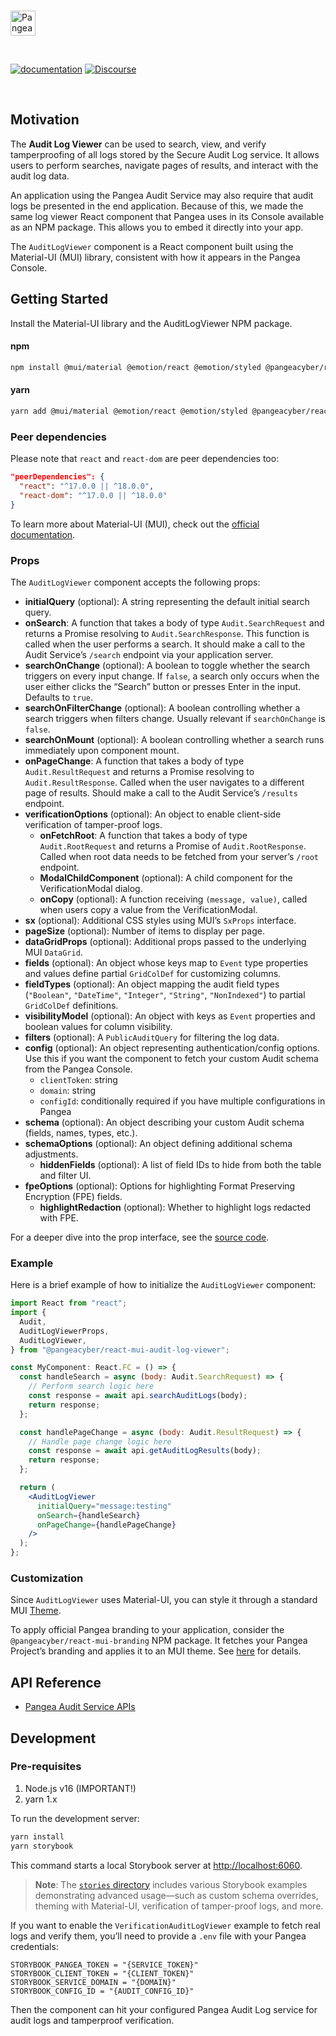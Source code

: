 <p>
  <br />
  <a href="https://pangea.cloud?utm_source=github&utm_medium=node-sdk" target="_blank" rel="noopener noreferrer">
    <img src="https://pangea-marketing.s3.us-west-2.amazonaws.com/pangea-color.svg" alt="Pangea Logo" height="40" />
  </a>
  <br />
</p>

<p>
<br />

[![documentation](https://img.shields.io/badge/documentation-pangea-blue?style=for-the-badge&labelColor=551B76)](https://pangea.cloud/docs/sdk/js/)
[![Discourse](https://img.shields.io/badge/Discourse-4A154B?style=for-the-badge&logo=discourse&logoColor=white)](https://l.pangea.cloud/Jd4wlGs)

<br />
</p>

## Motivation

The **Audit Log Viewer** can be used to search, view, and verify tamperproofing of all logs stored by the Secure Audit Log service. It allows users to perform searches, navigate pages of results, and interact with the audit log data.

An application using the Pangea Audit Service may also require that audit logs be presented in the end application. Because of this, we made the same log viewer React component that Pangea uses in its Console available as an NPM package. This allows you to embed it directly into your app.

The `AuditLogViewer` component is a React component built using the Material-UI (MUI) library, consistent with how it appears in the Pangea Console.

## Getting Started

Install the Material-UI library and the AuditLogViewer NPM package.

#### npm

```bash
npm install @mui/material @emotion/react @emotion/styled @pangeacyber/react-mui-audit-log-viewer
```

#### yarn

```bash
yarn add @mui/material @emotion/react @emotion/styled @pangeacyber/react-mui-audit-log-viewer
```

### Peer dependencies

Please note that `react` and `react-dom` are peer dependencies too:

```json
"peerDependencies": {
  "react": "^17.0.0 || ^18.0.0",
  "react-dom": "^17.0.0 || ^18.0.0"
}
```

To learn more about Material-UI (MUI), check out the [official documentation](https://mui.com/material-ui/getting-started/installation/).

### Props

The `AuditLogViewer` component accepts the following props:

- **initialQuery** (optional): A string representing the default initial search query.
- **onSearch**: A function that takes a body of type `Audit.SearchRequest` and returns a Promise resolving to `Audit.SearchResponse`. This function is called when the user performs a search. It should make a call to the Audit Service’s `/search` endpoint via your application server.
- **searchOnChange** (optional): A boolean to toggle whether the search triggers on every input change. If `false`, a search only occurs when the user either clicks the “Search” button or presses Enter in the input. Defaults to `true`.
- **searchOnFilterChange** (optional): A boolean controlling whether a search triggers when filters change. Usually relevant if `searchOnChange` is `false`.
- **searchOnMount** (optional): A boolean controlling whether a search runs immediately upon component mount.
- **onPageChange**: A function that takes a body of type `Audit.ResultRequest` and returns a Promise resolving to `Audit.ResultResponse`. Called when the user navigates to a different page of results. Should make a call to the Audit Service’s `/results` endpoint.
- **verificationOptions** (optional): An object to enable client-side verification of tamper-proof logs.
  - **onFetchRoot**: A function that takes a body of type `Audit.RootRequest` and returns a Promise of `Audit.RootResponse`. Called when root data needs to be fetched from your server’s `/root` endpoint.
  - **ModalChildComponent** (optional): A child component for the VerificationModal dialog.
  - **onCopy** (optional): A function receiving `(message, value)`, called when users copy a value from the VerificationModal.
- **sx** (optional): Additional CSS styles using MUI’s `SxProps` interface.
- **pageSize** (optional): Number of items to display per page.
- **dataGridProps** (optional): Additional props passed to the underlying MUI `DataGrid`.
- **fields** (optional): An object whose keys map to `Event` type properties and values define partial `GridColDef` for customizing columns.
- **fieldTypes** (optional): An object mapping the audit field types (`"Boolean"`, `"DateTime"`, `"Integer"`, `"String"`, `"NonIndexed"`) to partial `GridColDef` definitions.
- **visibilityModel** (optional): An object with keys as `Event` properties and boolean values for column visibility.
- **filters** (optional): A `PublicAuditQuery` for filtering the log data.
- **config** (optional): An object representing authentication/config options. Use this if you want the component to fetch your custom Audit schema from the Pangea Console.
  - `clientToken`: string
  - `domain`: string
  - `configId`: conditionally required if you have multiple configurations in Pangea
- **schema** (optional): An object describing your custom Audit schema (fields, names, types, etc.).
- **schemaOptions** (optional): An object defining additional schema adjustments.
  - **hiddenFields** (optional): A list of field IDs to hide from both the table and filter UI.
- **fpeOptions** (optional): Options for highlighting Format Preserving Encryption (FPE) fields.
  - **highlightRedaction** (optional): Whether to highlight logs redacted with FPE.

For a deeper dive into the prop interface, see the [source code](https://github.com/pangeacyber/pangea-javascript/blob/main/packages/react-mui-audit-log-viewer/src/AuditLogViewer.tsx).

### Example

Here is a brief example of how to initialize the `AuditLogViewer` component:

```jsx
import React from "react";
import {
  Audit,
  AuditLogViewerProps,
  AuditLogViewer,
} from "@pangeacyber/react-mui-audit-log-viewer";

const MyComponent: React.FC = () => {
  const handleSearch = async (body: Audit.SearchRequest) => {
    // Perform search logic here
    const response = await api.searchAuditLogs(body);
    return response;
  };

  const handlePageChange = async (body: Audit.ResultRequest) => {
    // Handle page change logic here
    const response = await api.getAuditLogResults(body);
    return response;
  };

  return (
    <AuditLogViewer
      initialQuery="message:testing"
      onSearch={handleSearch}
      onPageChange={handlePageChange}
    />
  );
};
```

### Customization

Since `AuditLogViewer` uses Material-UI, you can style it through a standard MUI [Theme](https://mui.com/material-ui/customization/theming/).

To apply official Pangea branding to your application, consider the `@pangeacyber/react-mui-branding` NPM package. It fetches your Pangea Project’s branding and applies it to an MUI theme. See [here](https://github.com/pangeacyber/pangea-javascript/tree/main/packages/react-mui-branding) for details.

## API Reference

- [Pangea Audit Service APIs](https://pangea.cloud/docs/api/audit)

## Development

### Pre-requisites

1. Node.js v16 (IMPORTANT!)
2. yarn 1.x

To run the development server:

```bash
yarn install
yarn storybook
```

This command starts a local Storybook server at [http://localhost:6060](http://localhost:6060).

> **Note**: The [`stories` directory](./src/stories/README.md) includes various Storybook examples demonstrating advanced usage—such as custom schema overrides, theming with Material-UI, verification of tamper-proof logs, and more.

If you want to enable the `VerificationAuditLogViewer` example to fetch real logs and verify them, you’ll need to provide a `.env` file with your Pangea credentials:

```env
STORYBOOK_PANGEA_TOKEN = "{SERVICE_TOKEN}"
STORYBOOK_CLIENT_TOKEN = "{CLIENT_TOKEN}"
STORYBOOK_SERVICE_DOMAIN = "{DOMAIN}"
STORYBOOK_CONFIG_ID = "{AUDIT_CONFIG_ID}"
```

Then the component can hit your configured Pangea Audit Log service for audit logs and tamperproof verification.
